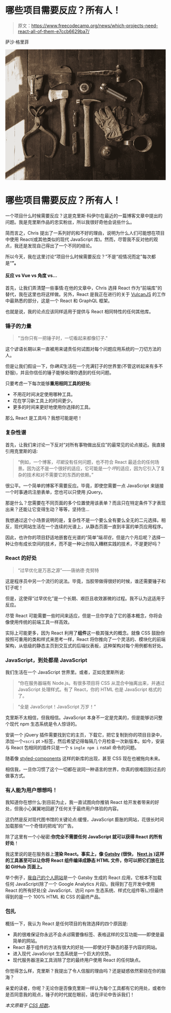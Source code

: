 # 哪些项目需要反应？所有人！

> 原文：<https://www.freecodecamp.org/news/which-projects-need-react-all-of-them-e7ccb6629ba7/>

萨沙·格里菲

![Qt0ggdpxYf6jfZqxgoZ3Sriv3bRSznvADlXE](img/b2eda7bda7c551ee7915b1226b287eea.png)

# 哪些项目需要反应？所有人！

一个项目什么时候需要反应？这是克里斯·科伊尔在最近的一篇博客文章中提出的问题。我是克里斯作品的忠实粉丝，所以我很好奇他会说些什么。

简而言之，Chris 提出了一系列好的和不好的理由，说明为什么人们可能想在项目中使用 React(或其他类似的现代 JavaScript 库)。然而，尽管我不反对他的观点，我还是发现自己得出了一个不同的结论。

所以今天，我在这里讨论“项目什么时候需要反应？”不是“视情况而定”每次都是“**”。**

#### 反应 vs Vue vs 角度 vs…

首先，让我们弄清楚一些事情:在他的文章中，Chris 选择 React 作为“前端库”的替代，我在这里也将这样做。另外，React 是我正在进行的关于 [VulcanJS](http://vulcanjs.org) 的工作中最熟悉的部分，这是一个 React 和 GraphQL 框架。

也就是说，我的论点应该同样适用于提供与 React 相同特性的任何其他库。

### 锤子的力量

> "当你只有一把锤子时，一切看起来都像钉子."

这个谚语长期以来一直被用来谴责任何试图对每个问题应用系统的一刀切方法的人。

但是让我们假设一下，你*确实*生活在一个充满钉子的世界里(不管这听起来有多不舒服)，并且你信任的锤子能够处理你遇到的任何问题。

只要考虑一下每次能够**重用相同工具的好处**:

*   不用花时间决定使用哪种工具。
*   花在学习新工具上的时间更少。
*   更多的时间来更好地使用你选择的工具。

那么 React 是工具吗？我想可能是吧！

### 复杂性谱

首先，让我们来讨论一下反对“对所有事物做出反应”的最常见的论点接近。我直接引用克里斯的话:

> “例如，一个博客，*可能*没有任何问题，也不符合 React 最适合的任何场景。因为这不是一个很好的适应，它可能是一个*坏*的适应，因为它引入了复杂的技术和对不需要它的东西的依赖。”

很公平。一个简单的博客不需要反应。毕竟，即使您需要一点 JavaScript 来链接一个时事通讯注册表单，您也可以只使用 jQuery。

那是什么？您需要在不同页面的多个位置使用该表单？而且只在特定条件下才表现出来？还能让它变得生动？等等，坚持住…

我想通过这个小场景说明的是，复杂性不是一个要么全有要么全无的二元选择。相反，现代网站生活在一个连续的光谱上，从静态页面一直到丰富的单页应用程序。

因此，也许你的项目舒适地嵌套在光谱的“简单”端*现在*，但是六个月后呢？选择一种让你有成长空间的技术，而不是一种让你陷入糟糕实践的技术，不是更好吗？

### React 的好处

> “过早优化是万恶之源”——唐纳德·克努特

这是程序员中另一个流行的说法。毕竟，当胶带做得很好的时候，谁还需要锤子和钉子呢！

但是，这使得“过早优化”是一个长期、艰巨且收效甚微的过程。我不认为这适用于反应。

尽管 React 可能需要一些时间来适应，但是一旦你学会了它的基本概念，你将会像使用传统的前端工具一样高效。

实际上可能更多，因为 React 利用了**组件**这一极其强大的概念。就像 CSS 鼓励你按照可重用的类和样式来思考一样，React 将你推向了一个灵活的、模块化的前端架构，从低级的静态主页到交互式的后端仪表板，这种架构对每个用例都有好处。

### JavaScript，到处都是 JavaScript

我们生活在一个 JavaScript 世界里。或者，正如克里斯所说:

> “你在服务器端有 Node.js。有很多项目将 CSS 从混合中抽离出来，并通过 JavaScript 处理样式。有了 React，你的 HTML 也是 JavaScript 格式的了。

> “全是 JavaScript！JavaScript 万岁！”

克里斯不太相信，但我相信。JavaScript 本身不一定是完美的，但是能够访问整个现代 npm 生态系统是令人惊讶的。

安装一个 jQuery 插件需要找到它的主页，下载它，把它复制到你的项目目录中，添加一个`<scri` pt >标签，然后希望记得每隔几个月检查一次新版本。如今，安装与 React 包相同的插件只是一个 s `ingle npm i` nstall 命令的问题。

随着像 [styled-components](https://medium.freecodecamp.com/a-5-minute-intro-to-styled-components-41f40eb7cd55) 这样的新库的出现，甚至 CSS 现在也被拖向未来。

相信我，一旦你习惯了这个一切都在说同一种语言的世界，你真的很难回到过去的做事方式。

### 有人能为用户想想吗！

我知道你在想什么:到目前为止，我一直试图向你推销 React 给开发者带来的好处，但我小心翼翼地回避了任何关于最终用户体验的内容。

这仍然是反对现代图书馆的关键论点:缓慢，JavaScript 膨胀的网站，花很长时间加载那些“一个奇怪的把戏”的广告。

除了这里有一个小秘密:**你完全不需要任何 JavaScript 就可以获得 React 的所有好处**！

我这里说的是在服务器上**渲染 React。事实上，像 [Gatsby](https://github.com/gatsbyjs/gatsby) (很快， [Next.js](https://github.com/zeit/next.js/) )这样的工具甚至可以让你将 React 组件编译成静态 HTML 文件，你可以把它们放在比如 GitHub 页面上。**

举个例子，[我自己的个人网站](http://sachagreif.com/)是一个 Gatsby 生成的 React 应用，它根本不加载任何 JavaScript(除了一个 Google Analytics 片段)。我得到了在开发中使用 React 的所有好处(全 JavaScript、访问 npm 生态系统、样式化组件等)。)但最终得到的是一个 100% HTML 和 CSS 的最终产品。

### 包扎

概括一下，我认为 React 是任何项目的有效选择的四个原因是:

*   真的很难保证你永远不会*永远*需要像标签、表格这样的交互功能——即使是最简单的网站。
*   React 基于组件的方法有很大的好处——即使对于静态的基于内容的网站。
*   进入现代 JavaScript 生态系统是一个巨大的优势。
*   现代服务器渲染工具消除了您的最终用户使用 React 的任何缺点。

你觉得怎么样，克里斯？我提出了令人信服的理由吗？还是疑惑依然萦绕在你的脑海？

亲爱的读者，你呢？无论你是否像克里斯一样认为每个工具都有它的用处，或者你是否同意我的观点，锤子的时代就在眼前，请在评论中告诉我们！

*本文原载于 [CSS 招数](https://css-tricks.com/projects-need-react/)。*